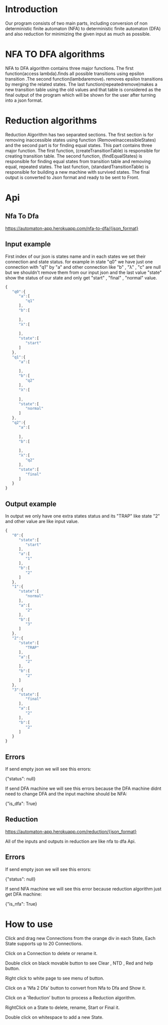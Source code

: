 # Introduction

Our program consists of two main parts, including conversion of non deterministic finite automaton (NFA) to deterministic finite automaton (DFA) and also reduction for minimizing the given input as much as possible.




# NFA TO DFA algorithms

NFA to DFA algorithm contains three major functions. The first function(access lambda)،finds all possible transitions using epsilon transition .The second function(lambdaremove)، removes epsilon transitions by merging the related states. The last function(repeatedremove)makes a new transition table using the old values and that table is considered as the final output of the program which will be shown for the user after turning into a json format.




# Reduction algorithms

Reduction Algorithm has two separated sections. The first section is for removing inaccessible states using function (RemoveInaccessibleStates) and the second part is for finding equal states. This part contains three major function. The first function, (createTransitionTable) is responsible for creating transition table. The second function, (findEqualStates) is responsible for finding equal states from transition table and removing equal, repeated states. The last function, (standardTransitionTable) is responsible for building a new machine with survived states. The final output is converted to Json format and ready to be sent to Front.




# Api

## Nfa To Dfa
https://automaton-app.herokuapp.com/nfa-to-dfa/{json_format}

## Input example

First index of our json is states name and in each states we set their connection and state status. for example in state "q0" we have just one connection with "q1" by "a" and other connection like "b" , "λ" , "c" are null but we shouldn't remove them from our input json and the last value "state" show the status of our state and only get "start" , "final" , "normal" value.
```javascript
{
   "q0":{
      "a":[
         "q1"
      ],
      "b":[
         
      ],
      "λ":[
         
      ],
      "state":[
         "start"
      ]
   },
   "q1":{
      "a":[
         
      ],
      "b":[
         "q2"
      ],
      "λ":[
         
      ],
      "state":[
         "normal"
      ]
   },
   "q2":{
      "a":[
         
      ],
      "b":[
         
      ],
      "λ":[
         "q2"
      ],
      "state":[
         "final"
      ]
   }
}
```
## Output example

In output we only have one extra states status and its "TRAP" like state "2" and other value are like input value.
```javascript
{
   "0":{
      "state":[
         "start"
      ],
      "a":[
         "1"
      ],
      "b":[
         "2"
      ]
   },
   "1":{
      "state":[
         "normal"
      ],
      "a":[
         "2"
      ],
      "b":[
         "3"
      ]
   },
   "2":{
      "state":[
         "TRAP"
      ],
      "a":[
         "2"
      ],
      "b":[
         "2"
      ]
   },
   "3":{
      "state":[
         "final"
      ],
      "a":[
         "2"
      ],
      "b":[
         "2"
      ]
   }
}
```
## Errors

If send empty json we will see this errors:

{"status": null}

If send DFA machine we will see this errors because the DFA machine didnt need to change DFA and the input machine should be NFA:

{"is_dfa": True}

## Reduction
https://automaton-app.herokuapp.com/reduction/{json_format}

All of the inputs and outputs in reduction are like nfa to dfa Api.

## Errors

If send empty json we will see this errors:

{"status": null}

If send NFA machine we will see this error because reduction algorithm just get DFA machine:

{"is_nfa": True}



# How to use

Click and drag new Connections from the orange div in each State, Each State supports up to 20 Connections.

Click on a Connection to delete or rename it.

Double click on black movable button to see Clear , NTD , Red and help button.

Right click to white page to see menu of button.

Click on a 'Nfa 2 Dfa' button to convert from Nfa to Dfa and Show it.

Click on a 'Reduction' button to process a Reduction algorithm.

RightClick on a State to delete, rename, Start or Final it.

Double click on whitespace to add a new State.
